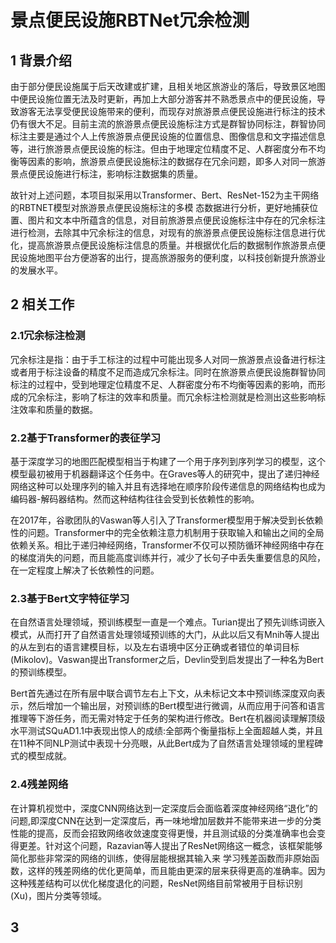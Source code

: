 # 景点便民设施RBTNet冗余检测
## 1 背景介绍
由于部分便民设施属于后天改建或扩建，且相关地区旅游业的落后，导致景区地图中便民设施位置无法及时更新，再加上大部分游客并不熟悉景点中的便民设施，导致游客无法享受便民设施带来的便利，而现存对旅游景点便民设施进行标注的技术仍有很大不足。目前主流的旅游景点便民设施标注方式是群智协同标注，群智协同标注主要是通过个人上传旅游景点便民设施的位置信息、图像信息和文字描述信息等，进行旅游景点便民设施的标注。但由于地理定位精度不足、人群密度分布不均衡等因素的影响，旅游景点便民设施标注的数据存在冗余问题，即多人对同一旅游景点便民设施进行标注，影响标注数据集的质量。

故针对上述问题，本项目拟采用以Transformer、Bert、ResNet-152为主干网络的RBTNET模型对旅游景点便民设施标注的多模  态数据进行分析，更好地捕获位置、图片和文本中所蕴含的信息，对目前旅游景点便民设施标注中存在的冗余标注进行检测，去除其中冗余标注的信息，对现有的旅游景点便民设施标注信息进行优化，提高旅游景点便民设施标注信息的质量。并根据优化后的数据制作旅游景点便民设施地图平台方便游客的出行，提高旅游服务的便利度，以科技创新提升旅游业的发展水平。
## 2 相关工作
### 2.1冗余标注检测
冗余标注是指：由于手工标注的过程中可能出现多人对同一旅游景点设备进行标注或者用于标注设备的精度不足而造成冗余标注。同时在旅游景点便民设施群智协同标注的过程中，受到地理定位精度不足、人群密度分布不均衡等因素的影响，而形成的冗余标注，影响了标注的效率和质量。而冗余标注检测就是检测出这些影响标注效率和质量的数据。
### 2.2基于Transformer的表征学习
基于深度学习的地图匹配模型相当于构建了一个用于序列到序列学习的模型，这个模型最初被用于机器翻译这个任务中。在Graves等人的研究中，提出了递归神经网络这种可以处理序列的输入并且有选择地在顺序阶段传递信息的网络结构也成为编码器-解码器结构。然而这种结构往往会受到长依赖性的影响。

在2017年，谷歌团队的Vaswan等人引入了Transformer模型用于解决受到长依赖性的问题。Transformer中的完全依赖注意力机制用于获取输入和输出之间的全局依赖关系。相比于递归神经网络，Transformer不仅可以预防循环神经网络中存在的梯度消失的问题，而且能高度训练并行，减少了长句子中丢失重要信息的风险，在一定程度上解决了长依赖性的问题。
### 2.3基于Bert文字特征学习
在自然语言处理领域，预训练模型一直是一个难点。Turian提出了预先训练词嵌入模式，从而打开了自然语言处理领域预训练的大门，从此以后又有Mnih等人提出的从左到右的语言建模目标，以及左右语境中区分正确或者错位的单词目标(Mikolov)。Vaswan提出Transformer之后，Devlin受到启发提出了一种名为Bert的预训练模型。

Bert首先通过在所有层中联合调节左右上下文，从未标记文本中预训练深度双向表示，然后增加一个输出层，对预训练的Bert模型进行微调，从而应用于问答和语言推理等下游任务，而无需对特定于任务的架构进行修改。Bert在机器阅读理解顶级水平测试SQuAD1.1中表现出惊人的成绩:全部两个衡量指标上全面超越人类，并且在11种不同NLP测试中表现十分亮眼，从此Bert成为了自然语言处理领域的里程碑式的模型成就。
### 2.4残差网络
在计算机视觉中，深度CNN网络达到一定深度后会面临着深度神经网络“退化”的问题,即深度CNN在达到一定深度后，再一味地增加层数并不能带来进一步的分类性能的提高，反而会招致网络收敛速度变得更慢，并且测试级的分类准确率也会变得更差。针对这个问题，Razavian等人提出了ResNet网络这一概念，该框架能够简化那些非常深的网络的训练，使得层能根据其输入来 学习残差函数而非原始函数，这样的残差网络的优化更简单，而且能由更深的层来获得更高的准确率。因为这种残差结构可以优化梯度退化的问题，ResNet网络目前常被用于目标识别(Xu)，图片分类等领域。
## 3 

